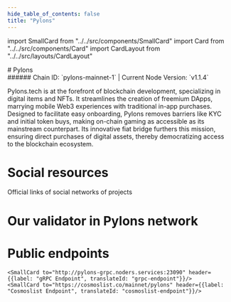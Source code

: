 ```yaml
---
hide_table_of_contents: false
title: "Pylons"
---
```


import SmallCard from "../../src/components/SmallCard"
import Card from "../../src/components/Card"
import CardLayout from "../../src/layouts/CardLayout"

<div class="h1-with-icon icon-pylons">
# Pylons
</div>
###### Chain ID: `pylons-mainnet-1` | Current Node Version: `v1.1.4`


Pylons.tech is at the forefront of blockchain development, specializing in digital items and NFTs. It streamlines the creation of freemium DApps, marrying mobile Web3 experiences with traditional in-app purchases. Designed to facilitate easy onboarding, Pylons removes barriers like KYC and initial token buys, making on-chain gaming as accessible as its mainstream counterpart. Its innovative fiat bridge furthers this mission, ensuring direct purchases of digital assets, thereby democratizing access to the blockchain ecosystem.

# Social resources
Official links of social networks of projects

<CardLayout autoFitEnabled={false}>
    <SmallCard to="https://www.pylons.tech/home/" header={{label: "Website", translateId: "social-telegram"}} iconPath="img/website-icon.svg"/>
    <SmallCard to="https://github.com/Pylons-tech/pylons" header={{label: "GitHub", translateId: "social-telegram"}} iconPath="img/github-icon.svg"/>
    <SmallCard to="https://discord.gg/pylons" header={{label: "Discord", translateId: "social-telegram"}} iconPath="img/discord-icon.svg"/>
    <SmallCard to="https://twitter.com/pylonstech" header={{label: "X", translateId: "social-telegram"}} iconPath="img/x-icon.svg"/>
    
</CardLayout>

# Our validator in Pylons network

<CardLayout autoFitEnabled={true}>
    <Card
        to="https://pylons.explorers.guru/validator/pylovaloper1yc06qqa99vz50jrh64fctt0gvjj7pp7n7029c7"
        header={{
            label: "[NODERS]TEAM",
            translateId: "development-setup",
        }}
        body={{
            label: "Trusted blockchain validator",
        }}
        iconPath="img/kotlin-icon.svg"
    />
</CardLayout>

# Public endpoints 

<CardLayout autoFitEnabled={true}>
    <SmallCard to="https://pylons-rpc.noders.services" header={{label: "RPC Endpoint", translateId: "rpc-endpoint"}}/>
    <SmallCard to="https://pylons-api.noders.services" header={{label: "API Endpoint", translateId: "api-endpoint"}}/>
    
    <SmallCard to="http://pylons-grpc.noders.services:23090" header={{label: "gRPC Endpoint", translateId: "grpc-endpoint"}}/>
    <SmallCard to="https://cosmoslist.co/mainnet/pylons" header={{label: "Cosmoslist Endpoint", translateId: "cosmoslist-endpoint"}}/>
</CardLayout>


